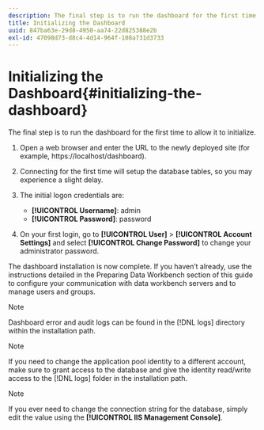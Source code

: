 ```yaml
---
description: The final step is to run the dashboard for the first time to allow it to initialize.
title: Initializing the Dashboard
uuid: 847ba63e-29d8-4950-aa74-22d825388e2b
exl-id: 47098d73-d8c4-4d14-964f-108a731d3733
---
```

# Initializing the Dashboard{#initializing-the-dashboard}

The final step is to run the dashboard for the first time to allow it to initialize.

1. Open a web browser and enter the URL to the newly deployed site (for example, https://localhost/dashboard).
1. Connecting for the first time will setup the database tables, so you may experience a slight delay.
1. The initial logon credentials are:

   * **[!UICONTROL Username]**: admin
   * **[!UICONTROL Password]**: password

1. On your first login, go to **[!UICONTROL User]** > **[!UICONTROL Account Settings]** and select **[!UICONTROL Change Password]** to change your administrator password.

The dashboard installation is now complete. If you haven’t already, use the instructions detailed in the Preparing Data Workbench section of this guide to configure your communication with data workbench servers and to manage users and groups.

>[!NOTE]
>
>Dashboard error and audit logs can be found in the [!DNL logs] directory within the installation path.

>[!NOTE]
>
>If you need to change the application pool identity to a different account, make sure to grant access to the database and give the identity read/write access to the [!DNL logs] folder in the installation path.

>[!NOTE]
>
>If you ever need to change the connection string for the database, simply edit the value using the **[!UICONTROL IIS Management Console]**.
